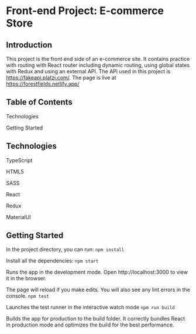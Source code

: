 # Front-end Project: E-commerce Store

## Introduction
This project is the front end side of an e-commerce site. It contains practice with routing with React router including dynamic routing, using global states with Redux and using an external API. The APi used in this project is https://fakeapi.platzi.com/. The page is live at https://forestfields.netlify.app/

## Table of Contents
Technologies

Getting Started

## Technologies
TypeScript

HTML5

SASS

React

Redux

MaterialUI

## Getting Started
In the project directory, you can run:
```npm install```

Install all the dependencies:
```npm start```

Runs the app in the development mode.
Open http://localhost:3000 to view it in the browser.

The page will reload if you make edits.
You will also see any lint errors in the console.
```npm test```

Launches the test runner in the interactive watch mode
```npm run build```

Builds the app for production to the build folder.
It correctly bundles React in production mode and optimizes the build for the best performance.